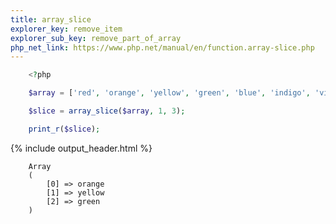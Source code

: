 ```yaml
---
title: array_slice
explorer_key: remove_item
explorer_sub_key: remove_part_of_array
php_net_link: https://www.php.net/manual/en/function.array-slice.php
---
```


```php
    <?php

    $array = ['red', 'orange', 'yellow', 'green', 'blue', 'indigo', 'violet'];

    $slice = array_slice($array, 1, 3); 

    print_r($slice);
```

{% include output_header.html %}

```console
    Array
    (
        [0] => orange
        [1] => yellow
        [2] => green
    )
```